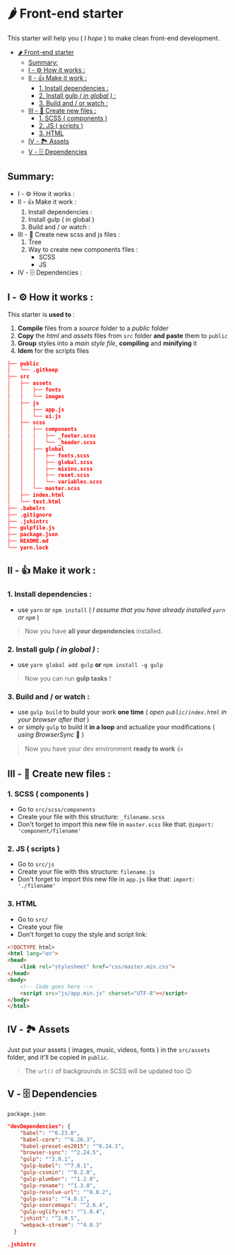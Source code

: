 # 🌶 Front-end starter

This starter will help you ( *I hope* ) to make clean front-end development.
<!-- TOC -->

- [🌶 Front-end starter](#🌶-front-end-starter)
    - [Summary:](#summary)
    - [I - ⚙️ How it works :](#i---⚙️-how-it-works-)
    - [II - 👍 Make it work :](#ii---👍-make-it-work-)
        - [1. Install dependencies :](#1-install-dependencies-)
        - [2. Install gulp *( in global )* :](#2-install-gulp--in-global--)
        - [3. Build and / or watch :](#3-build-and--or-watch-)
    - [III - 📜 Create new files :](#iii---📜-create-new-files-)
        - [1. SCSS ( components )](#1-scss--components-)
        - [2. JS ( scripts )](#2-js--scripts-)
        - [3. HTML](#3-html)
    - [IV - 🏞 Assets](#iv---🏞-assets)
    - [V - 🗄 Dependencies](#v---🗄-dependencies)

<!-- /TOC -->
## Summary:
* I - ⚙️ How it works :
* II - 👍 Make it work :
    1. Install dependencies :
    2. Install gulp ( in global )
    3. Build and / or watch :
* III - 📜 Create new scss and js files :
    1. Tree
    2. Way to create new components files :
        * SCSS
        * JS
* IV - 🗄 Dependencies :
## I - ⚙️ How it works : 
This starter is **used to** : 
1. **Compile** files from a *source* folder to a *public* folder
2. **Copy** the *html* and *assets* files from `src` folder **and paste** them to `public`
3. **Group** styles into a *main style file*, **compiling** and **minifying** it
4. **Idem** for the scripts files
```json
├── public
│   └── .gitkeep
├── src
│   ├── assets
│   │   ├── fonts
│   │   └── images
│   ├── js
│   │   ├── app.js
│   │   └── ui.js
│   ├── scss
│   │   ├── components
│   │   │   ├── _footer.scss
│   │   │   └── _header.scss
│   │   ├── global
│   │   │   ├── fonts.scss
│   │   │   ├── global.scss
│   │   │   ├── mixins.scss
│   │   │   ├── reset.scss
│   │   │   └── variables.scss
│   │   └── master.scss
│   ├── index.html
│   └── test.html
├── .babelrc
├── .gitignore
├── .jshintrc
├── gulpfile.js
├── package.json
├── README.md
└── yarn.lock
```
## II - 👍 Make it work :
### 1. Install dependencies :
* use `yarn` or `npm install`
 ( *I assume that you have already installed `yarn` or `npm`* )
 > Now you have **all your dependencies** installed.
### 2. Install gulp *( in global )* :
* use `yarn global add gulp` **or** `npm install -g gulp`
> Now you can run **gulp tasks** !
### 3. Build and / or watch :
* use `gulp build` to build your work **one time** ( *open `public/index.html` in your browser after that* )
* or simply `gulp` to build it **in a loop** and actualize your modifications ( *using BrowserSync* 🔄 )
> Now you have your dev environment **ready to work** 👍 
## III - 📜 Create new files :

### 1. SCSS ( components )
* Go to `src/scss/components`
* Create your file with this structure: `_filename.scss` 
* Don't forget to import this new file in `master.scss` like that: `@import: 'component/filename'`
### 2. JS ( scripts )
* Go to `src/js`
* Create your file with this structure: `filename.js` 
* Don't forget to import this new file in `app.js` like that: `import: './filename'`
### 3. HTML 
* Go to `src/`
* Create your file
* Don't forget to copy the style and script link:
```html
<!DOCTYPE html>
<html lang="en">
<head>
    <link rel="stylesheet" href="css/master.min.css">
</head>
<body>
    <!-- Code goes here -->
    <script src="js/app.min.js" charset="UTF-8"></script>
</body>
</html>
```
## IV - 🏞 Assets
Just put your assets ( images, music, videos, fonts ) in the `src/assets` folder, and it'll be copied in `public`.
> The `url()` of backgrounds in SCSS will be updated too 😉
## V - 🗄 Dependencies 
`package.json`
```json
"devDependencies": {
    "babel": "^6.23.0",
    "babel-core": "^6.26.3",
    "babel-preset-es2015": "^6.24.1",
    "browser-sync": "^2.24.5",
    "gulp": "^3.9.1",
    "gulp-babel": "^7.0.1",
    "gulp-cssmin": "^0.2.0",
    "gulp-plumber": "^1.2.0",
    "gulp-rename": "^1.3.0",
    "gulp-resolve-url": "^0.0.2",
    "gulp-sass": "^4.0.1",
    "gulp-sourcemaps": "^2.6.4",
    "gulp-uglify-es": "^1.0.4",
    "jshint": "^2.9.5",
    "webpack-stream": "^4.0.3"
  }
```
```json
.jshintrc
```